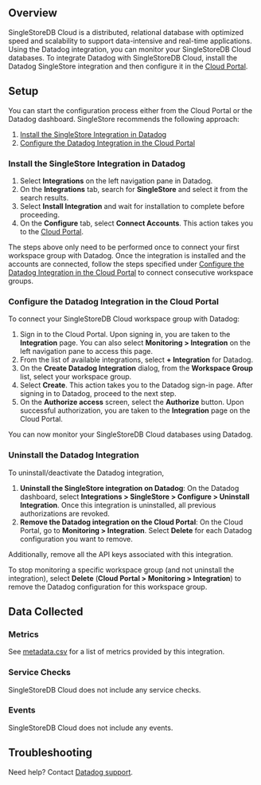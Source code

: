 ## Overview

SingleStoreDB Cloud is a distributed, relational database with optimized speed and scalability to support data-intensive and real-time applications. Using the Datadog integration, you can monitor your SingleStoreDB Cloud databases. To integrate Datadog with SingleStoreDB Cloud, install the Datadog SingleStore integration and then configure it in the [Cloud Portal][1]. 

## Setup

You can start the configuration process either from the Cloud Portal or the Datadog dashboard. SingleStore recommends the following approach:

1. [Install the SingleStore Integration in Datadog](#install-the-singlestore-integration-in-datadog)
2. [Configure the Datadog Integration in the Cloud Portal](#configure-the-datadog-integration-in-the-cloud-portal)

### Install the SingleStore Integration in Datadog

1. Select **Integrations** on the left navigation pane in Datadog. 
2. On the **Integrations** tab, search for **SingleStore** and select it from the search results.
3. Select **Install Integration** and wait for installation to complete before proceeding.
4. On the **Configure** tab, select **Connect Accounts**. This action takes you to the [Cloud Portal][1].

The steps above only need to be performed once to connect your first workspace group with Datadog. Once the integration is installed and the accounts are connected, follow the steps specified under [Configure the Datadog Integration in the Cloud Portal](#configure-the-datadog-integration-in-the-cloud-portal) to connect consecutive workspace groups. 

### Configure the Datadog Integration in the Cloud Portal

To connect your SingleStoreDB Cloud workspace group with Datadog:

1. Sign in to the Cloud Portal. Upon signing in, you are taken to the **Integration** page. You can also select **Monitoring > Integration** on the left navigation pane to access this page.
2. From the list of available integrations, select **+ Integration** for Datadog.
3. On the **Create Datadog Integration** dialog, from the **Workspace Group** list, select your workspace group.
4. Select **Create**. This action takes you to the Datadog sign-in page. After signing in to Datadog, proceed to the next step.
5. On the **Authorize access** screen, select the **Authorize** button. Upon successful authorization, you are taken to the **Integration** page on the Cloud Portal. 

You can now monitor your SingleStoreDB Cloud databases using Datadog.

### Uninstall the Datadog Integration

To uninstall/deactivate the Datadog integration,

1. **Uninstall the SingleStore integration on Datadog**: On the Datadog dashboard, select **Integrations > SingleStore > Configure > Uninstall Integration**. Once this integration is uninstalled, all previous authorizations are revoked.
2. **Remove the Datadog integration on the Cloud Portal**: On the Cloud Portal, go to **Monitoring > Integration**. Select **Delete** for each Datadog configuration you want to remove. 

Additionally, remove all the API keys associated with this integration.

To stop monitoring a specific workspace group (and not uninstall the integration), select **Delete** (**Cloud Portal > Monitoring > Integration**) to remove the Datadog configuration for this workspace group.

## Data Collected

### Metrics

See [metadata.csv][2] for a list of metrics provided by this integration.

### Service Checks

SingleStoreDB Cloud does not include any service checks. 

### Events

SingleStoreDB Cloud does not include any events. 

## Troubleshooting

Need help? Contact [Datadog support][3].

[1]: https://portal.singlestore.com
[2]: https://github.com/DataDog/integrations-extras/blob/master/singlestoredb_cloud/metadata.csv
[3]: https://docs.datadoghq.com/help/

